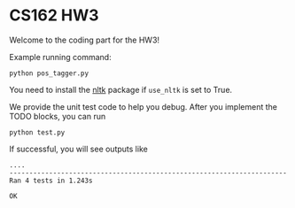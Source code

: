 # CS162 HW3

Welcome to the coding part for the HW3! 

Example running command:
```
python pos_tagger.py
```

You need to install the [nltk](https://www.nltk.org/) package if `use_nltk` is set to True.

We provide the unit test code to help you debug. After you implement the TODO blocks, you can run
```
python test.py 
```

If successful, you will see outputs like
```
....
----------------------------------------------------------------------
Ran 4 tests in 1.243s

OK
```



